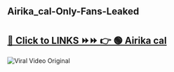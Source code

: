 
 ## Airika_cal-Only-Fans-Leaked

# <h2><a href="https://clipsfans.com/Airika_cal&ref=git">🔗 Click to LINKS ⏩⏩ 👉 🟢 Airika cal </a></h2>

<a href="https://clipsfans.com/Airika_cal&ref=git" rel="nofollow" data-target="animated-image.originalLink"><img src="https://i.ibb.co.com/xMMVF88/686577567.gif" alt="Viral Video Original" style="max-width: 100%; display: inline-block;" data-target="animated-image.originalImage"></a>
